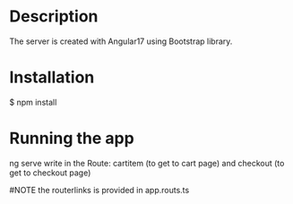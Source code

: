 # Description
The server is created with Angular17 using Bootstrap library.
# Installation
$ npm install
# Running the app
ng serve 
write in the Route: cartitem (to get to cart page) and checkout (to get to checkout page)

#NOTE
the routerlinks is provided in app.routs.ts
